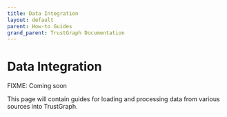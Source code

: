 ```yaml
---
title: Data Integration
layout: default
parent: How-to Guides
grand_parent: TrustGraph Documentation
---
```


# Data Integration

FIXME: Coming soon

This page will contain guides for loading and processing data from various sources into TrustGraph.